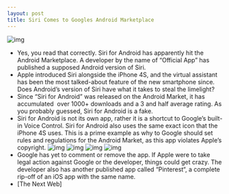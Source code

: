 ```yaml
---
layout: post
title: Siri Comes to Googles Android Marketplace
---
```

![img](http://media.idownloadblog.com/wp-content/uploads/2011/12/siri-image-e1323205667847.jpg)
* Yes, you read that correctly. Siri for Android has apparently hit the Android Marketplace. A developer by the name of “Official App” has published a supposed Android version of Siri.
* Apple introduced Siri alongside the iPhone 4S, and the virtual assistant has been the most talked-about feature of the new smartphone since. Does Android’s version of Siri have what it takes to steal the limelight?
* Since “Siri for Android” was released on the Android Market, it has accumulated  over 1000+ downloads and a 3 and half average rating. As you probably guessed, Siri for Android is a fake.
* Siri for Android is not its own app, rather it is a shortcut to Google’s built-in Voice Control. Siri for Android also uses the same exact icon that the iPhone 4S uses. This is a prime example as why to Google should set rules and regulations for the Android Market, as this app violates Apple’s copyright.
![img](http://media.idownloadblog.com/wp-content/uploads/2011/12/SiriforAndroid.jpg)
![img](http://media.idownloadblog.com/wp-content/uploads/2011/12/SiriforAndroid3.jpg)
![img](http://media.idownloadblog.com/wp-content/uploads/2011/12/SiriforAndroid4.jpg)
![img](http://media.idownloadblog.com/wp-content/uploads/2011/12/SiriforAndroid3.jpg)
* Google has yet to comment or remove the app. If Apple were to take legal action against Google or the developer, things could get crazy. The developer also has another published app called “Pinterest“, a complete rip-off of an iOS app with the same name.
* [The Next Web]

